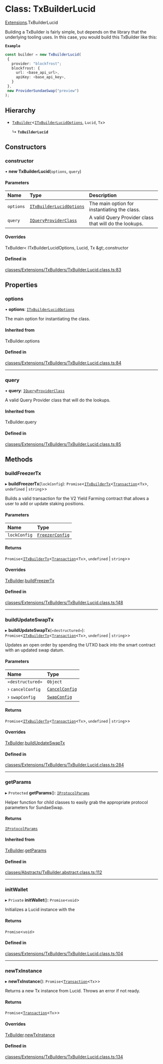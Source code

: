 # Class: TxBuilderLucid

[Extensions](../modules/Extensions.md).TxBuilderLucid

Building a TxBuilder is fairly simple, but depends on the library that the underlying tooling uses. In this case,
you would build this TxBuilder like this:

**`Example`**

```ts
const builder = new TxBuilderLucid(
 {
   provider: "blockfrost";
   blockfrost: {
     url: <base_api_url>,
     apiKey: <base_api_key>,
   }
 },
 new ProviderSundaeSwap("preview")
);
```

## Hierarchy

- [`TxBuilder`](Core.TxBuilder.md)<[`ITxBuilderLucidOptions`](../interfaces/Extensions.ITxBuilderLucidOptions.md), `Lucid`, `Tx`\>

  ↳ **`TxBuilderLucid`**

## Constructors

### constructor

• **new TxBuilderLucid**(`options`, `query`)

#### Parameters

| Name | Type | Description |
| :------ | :------ | :------ |
| `options` | [`ITxBuilderLucidOptions`](../interfaces/Extensions.ITxBuilderLucidOptions.md) | The main option for instantiating the class. |
| `query` | [`IQueryProviderClass`](../interfaces/Core.IQueryProviderClass.md) | A valid Query Provider class that will do the lookups. |

#### Overrides

TxBuilder&lt;
  ITxBuilderLucidOptions,
  Lucid,
  Tx
\&gt;.constructor

#### Defined in

[classes/Extensions/TxBuilders/TxBuilder.Lucid.class.ts:83](https://github.com/SundaeSwap-finance/sundae-sdk/blob/main/packages/core/src/classes/Extensions/TxBuilders/TxBuilder.Lucid.class.ts#L83)

## Properties

### options

• **options**: [`ITxBuilderLucidOptions`](../interfaces/Extensions.ITxBuilderLucidOptions.md)

The main option for instantiating the class.

#### Inherited from

TxBuilder.options

#### Defined in

[classes/Extensions/TxBuilders/TxBuilder.Lucid.class.ts:84](https://github.com/SundaeSwap-finance/sundae-sdk/blob/main/packages/core/src/classes/Extensions/TxBuilders/TxBuilder.Lucid.class.ts#L84)

___

### query

• **query**: [`IQueryProviderClass`](../interfaces/Core.IQueryProviderClass.md)

A valid Query Provider class that will do the lookups.

#### Inherited from

TxBuilder.query

#### Defined in

[classes/Extensions/TxBuilders/TxBuilder.Lucid.class.ts:85](https://github.com/SundaeSwap-finance/sundae-sdk/blob/main/packages/core/src/classes/Extensions/TxBuilders/TxBuilder.Lucid.class.ts#L85)

## Methods

### buildFreezerTx

▸ **buildFreezerTx**(`lockConfig`): `Promise`<[`ITxBuilderTx`](../interfaces/Core.ITxBuilderTx.md)<[`Transaction`](Core.Transaction.md)<`Tx`\>, `undefined` \| `string`\>\>

Builds a valid transaction for the V2 Yield Farming contract
that allows a user to add or update staking positions.

#### Parameters

| Name | Type |
| :------ | :------ |
| `lockConfig` | [`FreezerConfig`](Core.FreezerConfig.md) |

#### Returns

`Promise`<[`ITxBuilderTx`](../interfaces/Core.ITxBuilderTx.md)<[`Transaction`](Core.Transaction.md)<`Tx`\>, `undefined` \| `string`\>\>

#### Overrides

[TxBuilder](Core.TxBuilder.md).[buildFreezerTx](Core.TxBuilder.md#buildfreezertx)

#### Defined in

[classes/Extensions/TxBuilders/TxBuilder.Lucid.class.ts:148](https://github.com/SundaeSwap-finance/sundae-sdk/blob/main/packages/core/src/classes/Extensions/TxBuilders/TxBuilder.Lucid.class.ts#L148)

___

### buildUpdateSwapTx

▸ **buildUpdateSwapTx**(`«destructured»`): `Promise`<[`ITxBuilderTx`](../interfaces/Core.ITxBuilderTx.md)<[`Transaction`](Core.Transaction.md)<`Tx`\>, `undefined` \| `string`\>\>

Updates an open order by spending the UTXO back into the smart contract
with an updated swap datum.

#### Parameters

| Name | Type |
| :------ | :------ |
| `«destructured»` | `Object` |
| › `cancelConfig` | [`CancelConfig`](Core.CancelConfig.md) |
| › `swapConfig` | [`SwapConfig`](Core.SwapConfig.md) |

#### Returns

`Promise`<[`ITxBuilderTx`](../interfaces/Core.ITxBuilderTx.md)<[`Transaction`](Core.Transaction.md)<`Tx`\>, `undefined` \| `string`\>\>

#### Overrides

[TxBuilder](Core.TxBuilder.md).[buildUpdateSwapTx](Core.TxBuilder.md#buildupdateswaptx)

#### Defined in

[classes/Extensions/TxBuilders/TxBuilder.Lucid.class.ts:284](https://github.com/SundaeSwap-finance/sundae-sdk/blob/main/packages/core/src/classes/Extensions/TxBuilders/TxBuilder.Lucid.class.ts#L284)

___

### getParams

▸ `Protected` **getParams**(): [`IProtocolParams`](../interfaces/Core.IProtocolParams.md)

Helper function for child classes to easily grab the appropriate protocol parameters for SundaeSwap.

#### Returns

[`IProtocolParams`](../interfaces/Core.IProtocolParams.md)

#### Inherited from

[TxBuilder](Core.TxBuilder.md).[getParams](Core.TxBuilder.md#getparams)

#### Defined in

[classes/Abstracts/TxBuilder.abstract.class.ts:112](https://github.com/SundaeSwap-finance/sundae-sdk/blob/main/packages/core/src/classes/Abstracts/TxBuilder.abstract.class.ts#L112)

___

### initWallet

▸ `Private` **initWallet**(): `Promise`<`void`\>

Initializes a Lucid instance with the

#### Returns

`Promise`<`void`\>

#### Defined in

[classes/Extensions/TxBuilders/TxBuilder.Lucid.class.ts:104](https://github.com/SundaeSwap-finance/sundae-sdk/blob/main/packages/core/src/classes/Extensions/TxBuilders/TxBuilder.Lucid.class.ts#L104)

___

### newTxInstance

▸ **newTxInstance**(): `Promise`<[`Transaction`](Core.Transaction.md)<`Tx`\>\>

Returns a new Tx instance from Lucid. Throws an error if not ready.

#### Returns

`Promise`<[`Transaction`](Core.Transaction.md)<`Tx`\>\>

#### Overrides

[TxBuilder](Core.TxBuilder.md).[newTxInstance](Core.TxBuilder.md#newtxinstance)

#### Defined in

[classes/Extensions/TxBuilders/TxBuilder.Lucid.class.ts:134](https://github.com/SundaeSwap-finance/sundae-sdk/blob/main/packages/core/src/classes/Extensions/TxBuilders/TxBuilder.Lucid.class.ts#L134)

